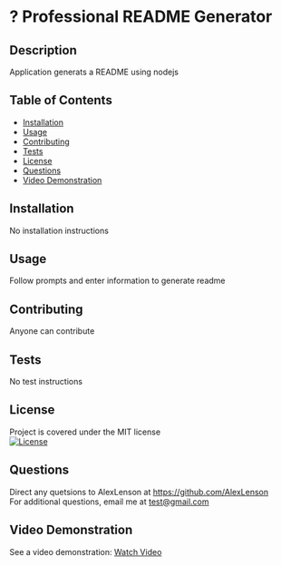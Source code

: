 # ? Professional README Generator

## Description
Application generats a README using nodejs

## Table of Contents
- [Installation](#installation)
- [Usage](#usage)
- [Contributing](#contributing)
- [Tests](#tests)
- [License](#license)
- [Questions](#questions)
- [Video Demonstration](#video-demonstration)

## Installation
No installation instructions

## Usage
Follow prompts and enter information to generate readme

## Contributing
Anyone can contribute

## Tests
No test instructions

## License
Project is covered under the MIT license  
[![License](https://img.shields.io/badge/License-MIT-brightgreen)](https://opensource.org/licenses/MIT)

## Questions
Direct any quetsions to AlexLenson at https://github.com/AlexLenson  
For additional questions, email me at test@gmail.com

## Video Demonstration
See a video demonstration: [Watch Video](https://drive.google.com/file/d/11g129cH3oy8SUJBek0EY4qKmpz-7q6of/view)